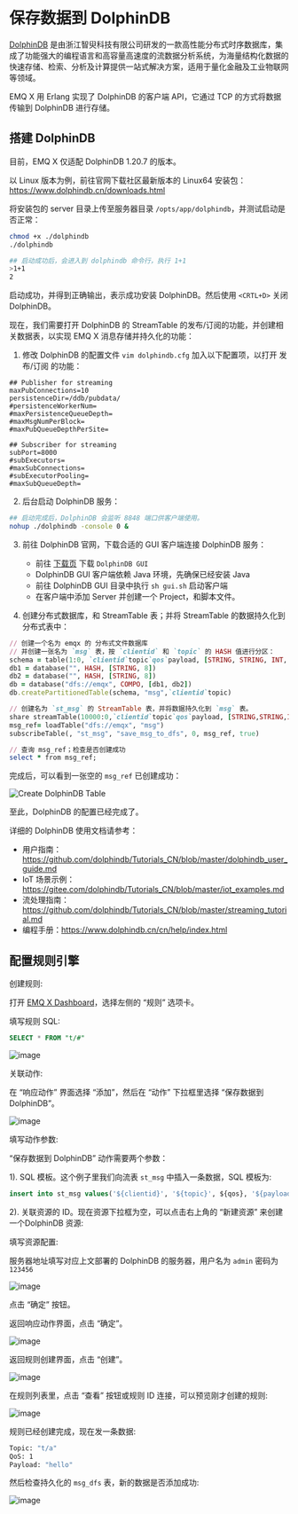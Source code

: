 # 保存数据到 DolphinDB

[DolphinDB](https://www.dolphindb.cn) 是由浙江智臾科技有限公司研发的一款高性能分布式时序数据库，集成了功能强大的编程语言和高容量高速度的流数据分析系统，为海量结构化数据的快速存储、检索、分析及计算提供一站式解决方案，适用于量化金融及工业物联网等领域。

EMQ X 用 Erlang 实现了 DolphinDB 的客户端 API，它通过 TCP 的方式将数据传输到 DolphinDB 进行存储。

## 搭建 DolphinDB

目前，EMQ X 仅适配 DolphinDB 1.20.7 的版本。

以 Linux 版本为例，前往官网下载社区最新版本的 Linux64 安装包：https://www.dolphindb.cn/downloads.html

将安装包的 server 目录上传至服务器目录 `/opts/app/dolphindb`，并测试启动是否正常：

```bash
chmod +x ./dolphindb
./dolphindb

## 启动成功后，会进入到 dolphindb 命令行，执行 1+1
>1+1
2
```

启动成功，并得到正确输出，表示成功安装 DolphinDB。然后使用 `<CRTL+D>` 关闭 DolphinDB。

现在，我们需要打开 DolphinDB 的 StreamTable 的发布/订阅的功能，并创建相关数据表，以实现 EMQ X 消息存储并持久化的功能：

1. 修改 DolphinDB 的配置文件 `vim dolphindb.cfg` 加入以下配置项，以打开 发布/订阅 的功能：
``` properties
## Publisher for streaming
maxPubConnections=10
persistenceDir=/ddb/pubdata/
#persistenceWorkerNum=
#maxPersistenceQueueDepth=
#maxMsgNumPerBlock=
#maxPubQueueDepthPerSite=

## Subscriber for streaming
subPort=8000
#subExecutors=
#maxSubConnections=
#subExecutorPooling=
#maxSubQueueDepth=
```

2. 后台启动 DolphinDB 服务：
```bash
## 启动完成后，DolphinDB 会监听 8848 端口供客户端使用。
nohup ./dolphindb -console 0 &
```

3. 前往 DolphinDB 官网，下载合适的 GUI 客户端连接 DolphinDB 服务：
    - 前往 [下载页](http://www.dolphindb.cn/alone/alone.php?id=10) 下载 `DolphinDB GUI`
    - DolphinDB GUI 客户端依赖 Java 环境，先确保已经安装 Java
    - 前往 DolphinDB GUI 目录中执行 `sh gui.sh` 启动客户端
    - 在客户端中添加 Server 并创建一个 Project，和脚本文件。

4. 创建分布式数据库，和 StreamTable 表；并将 StreamTable 的数据持久化到分布式表中：
```ruby
// 创建一个名为 emqx 的 分布式文件数据库
// 并创建一张名为 `msg` 表，按 `clientid` 和 `topic` 的 HASH 值进行分区：
schema = table(1:0, `clientid`topic`qos`payload, [STRING, STRING, INT, STRING])
db1 = database("", HASH, [STRING, 8])
db2 = database("", HASH, [STRING, 8])
db = database("dfs://emqx", COMPO, [db1, db2])
db.createPartitionedTable(schema, "msg",`clientid`topic)

// 创建名为 `st_msg` 的 StreamTable 表，并将数据持久化到 `msg` 表。
share streamTable(10000:0,`clientid`topic`qos`payload, [STRING,STRING,INT,STRING]) as st_msg
msg_ref= loadTable("dfs://emqx", "msg")
subscribeTable(, "st_msg", "save_msg_to_dfs", 0, msg_ref, true)

// 查询 msg_ref；检查是否创建成功
select * from msg_ref;
```
完成后，可以看到一张空的 `msg_ref` 已创建成功：

![Create DolphinDB Table](./assets/rule-engine/dolphin_create_tab.jpg)

至此，DolphinDB 的配置已经完成了。

详细的 DolphinDB 使用文档请参考：
- 用户指南：https://github.com/dolphindb/Tutorials_CN/blob/master/dolphindb_user_guide.md
- IoT 场景示例：https://gitee.com/dolphindb/Tutorials_CN/blob/master/iot_examples.md
- 流处理指南：https://github.com/dolphindb/Tutorials_CN/blob/master/streaming_tutorial.md
- 编程手册：https://www.dolphindb.cn/cn/help/index.html

## 配置规则引擎

创建规则:

打开 [EMQ X Dashboard](http://127.0.0.1:18083/#/rules)，选择左侧的 “规则” 选项卡。

填写规则 SQL:

```sql
SELECT * FROM "t/#"
```

![image](./assets/rule-engine/rule_sql.png)

关联动作:

在 “响应动作” 界面选择 “添加”，然后在 “动作” 下拉框里选择 “保存数据到 DolphinDB”。

![image](./assets/rule-engine/dolphin_action_1.jpg)

填写动作参数:

“保存数据到 DolphinDB” 动作需要两个参数：

1). SQL 模板。这个例子里我们向流表 `st_msg` 中插入一条数据，SQL 模板为:

```sql
insert into st_msg values('${clientid}', '${topic}', ${qos}, '${payload}')
```

2). 关联资源的 ID。现在资源下拉框为空，可以点击右上角的 “新建资源” 来创建一个DolphinDB 资源:

填写资源配置:

服务器地址填写对应上文部署的 DolphinDB 的服务器，用户名为 `admin` 密码为 `123456`

![image](./assets/rule-engine/dolphin_res_1.jpg)

点击 “确定” 按钮。

返回响应动作界面，点击 “确定”。

![image](./assets/rule-engine/dolphin_action_2.jpg)

返回规则创建界面，点击 “创建”。

![image](./assets/rule-engine/dolphin_action_3.jpg)

在规则列表里，点击 “查看” 按钮或规则 ID 连接，可以预览刚才创建的规则:

![image](./assets/rule-engine/dolphin_overview.jpg)

规则已经创建完成，现在发一条数据:

```bash
Topic: "t/a"
QoS: 1
Payload: "hello"
```

然后检查持久化的 `msg_dfs` 表，新的数据是否添加成功:

![image](./assets/rule-engine/dolphin_result.jpg)
